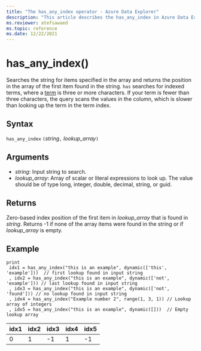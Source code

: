 ```yaml
---
title: "The has_any_index operator - Azure Data Explorer"
description: "This article describes the has_any_index in Azure Data Explorer."
ms.reviewer: atefsawaed
ms.topic: reference
ms.date: 12/22/2021
---
```

# has_any_index()

Searches the string for items specified in the array and returns the position in the array of the first item found in the string. `has` searches for indexed terms, where a [term](datatypes-string-operators.md#what-is-a-term) is three or more characters. If your term is fewer than three characters, the query scans the values in the column, which is slower than looking up the term in the term index.

## Syntax

`has_any_index` `(`*string*`,` *lookup_array*`)`

## Arguments

* *string*: Input string to search.
* *lookup_array*: Array of scalar or literal expressions to look up. The value should be of type long, integer, double, decimal, string, or guid.

## Returns

Zero-based index position of the first item in *lookup_array* that is found in *string*.
Returns -1 if none of the array items were found in the string or if *lookup_array* is empty.

## Example

```kusto
print
 idx1 = has_any_index("this is an example", dynamic(['this', 'example']))  // first lookup found in input string
 , idx2 = has_any_index("this is an example", dynamic(['not', 'example'])) // last lookup found in input string
 , idx3 = has_any_index("this is an example", dynamic(['not', 'found'])) // no lookup found in input string
 , idx4 = has_any_index("Example number 2", range(1, 3, 1)) // Lookup array of integers
 , idx5 = has_any_index("this is an example", dynamic([]))  // Empty lookup array
```

|idx1|idx2|idx3|idx4|idx5|
|----|----|----|----|----|
| 0  | 1 | -1 |1 | -1 |
